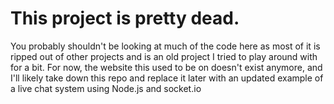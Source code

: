 # This project is pretty dead.

You probably shouldn't be looking at much of the code here as most of it is ripped out of other projects and is an old project I tried to play around with for a bit. For now, the website this used to be on doesn't exist anymore, and I'll likely take down this repo and replace it later with an updated example of a live chat system using Node.js and socket.io
